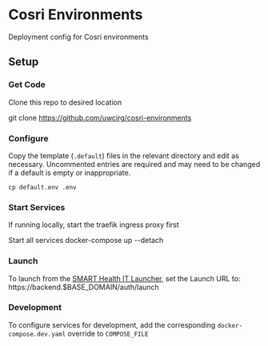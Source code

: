 # Cosri Environments

Deployment config for Cosri environments


## Setup

### Get Code
Clone this repo to desired location

git clone https://github.com/uwcirg/cosri-environments


### Configure
Copy the template (`.default`) files in the relevant directory and edit as necessary. Uncommented entries are required and may need to be changed if a default is empty or inappropriate.

```
cp default.env .env
```

### Start Services
If running locally, start the traefik ingress proxy first


Start all services
docker-compose up --detach


### Launch
To launch from the [SMART Health IT Launcher](https://launch.smarthealthit.org), set the Launch URL to:
https://backend.$BASE_DOMAIN/auth/launch

### Development
To configure services for development, add the corresponding `docker-compose.dev.yaml` override to `COMPOSE_FILE`
